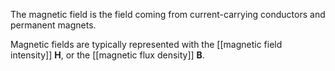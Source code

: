 The magnetic field is the field coming from current-carrying conductors and permanent magnets.

Magnetic fields are typically represented with the [[magnetic field intensity]] $\mathbf{H}$, or the [[magnetic flux density]] $\mathbf{B}$.